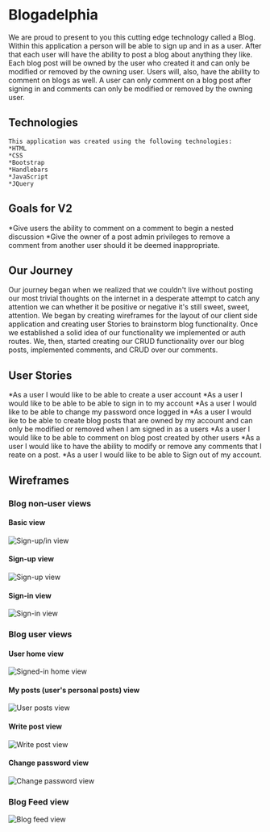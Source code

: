 
# Blogadelphia
  We are proud to present to you this cutting edge technology called a Blog.
  Within this application a person will be able to sign up and in as a user.
  After that each user will have the ability to post a blog about anything they
  like. Each blog post will be owned by the user who created it and can only be
  modified or removed by the owning user. Users will, also, have the ability to
  comment on blogs as well. A user can only comment on a blog post after signing
  in and comments can only be modified or removed by the owning user.

  ## Technologies
    This application was created using the following technologies:
    *HTML
    *CSS
    *Bootstrap
    *Handlebars
    *JavaScript
    *JQuery

  ## Goals for V2
  *Give users the ability to comment on a comment to begin a nested discussion
  *Give the owner of a post admin privileges to remove a comment from another
  user should it be deemed inappropriate.

  ## Our Journey
  Our journey began when we realized that we couldn't live without posting our
  most trivial thoughts on the internet in a desperate attempt to catch any
  attention we can whether it be positive or negative it's still sweet, sweet,
  attention.
  We began by creating wireframes for the layout of our client side
  application and creating user Stories to brainstorm blog functionality. Once
  we established a solid idea of our functionality we implemented or auth routes.
  We, then, started creating our CRUD functionality over our blog posts,
  implemented comments, and CRUD over our comments.

  ## User Stories
  *As a user I would like to be able to create a user account
  *As a user I would like to be able to be able to sign in to my account
  *As a user I would like to be able to change my password once logged in
  *As a user I would ike to be able to create blog posts that are owned by my
  account and can only be modified or removed when I am signed in as a users
  *As a user I would like to be able to comment on blog post created by other
  users
  *As a user I would like to have the ability to modify or remove any comments
  that I reate on a post.
  *As a user I would like to be able to Sign out of my account.

  ## Wireframes

  ### Blog non-user views

  #### Basic view
  ![Sign-up/in view](./images/BLOG_SIGN_UP_IN_VIEW.png)

  #### Sign-up view
  ![Sign-up view](./images/BLOG_SIGN_UP_VIEW.png)

  #### Sign-in view
  ![Sign-in view](./images/BLOG_SIGN_IN_VIEW.png)

  ### Blog user views

  #### User home view
  ![Signed-in home view](./images/BLOG_SIGNED_IN_USER_VIEW.png)

  #### My posts (user's personal posts) view
  ![User posts view](./images/BLOG_MY_POSTS_VIEW.png)

  #### Write post view
  ![Write post view](./images/BLOG_WRITE_POSTS_VIEW.png)

  #### Change password view
  ![Change password view](./images/BLOG_CHANGE_PASSWORD_VIEW.png)

  ### Blog Feed view
  ![Blog feed view](./images/BLOG_FEED_VIEW.png)
